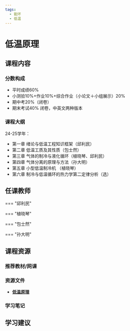 ```yaml
---
tags:
  - 能环
  - 低温
---
```


# 低温原理

## 课程内容

### 分数构成

- 平时成绩60%
- 小测验10%+作业10%+综合作业（小论文＋小组展示）20%
- 期中考20%（闭卷）
- 期末考试40% 闭卷，中英文两种版本


### 课程大纲

24-25学年：

- 第一章 绪论与低温工程知识框架（邱利民）
- 第二章 低温工质及其性质（包士然）
- 第三章 气体的制冷与液化循环（植晓琴、邱利民）
- 第四章 气体分离的原理与方法（孙大明）
- 第五章 小型低温制冷机 （植晓琴）
- 第六章 制冷与低温循环的热力学第二定律分析（选）


## 任课教师

=== "邱利民"

=== "植晓琴"

=== "包士然"

=== "孙大明"

## 课程资源

### 推荐教材/网课

### 资源文件

- [**低温原理**](https://pan.baidu.com/s/1whSJlt5JgU8vd8vf49zAug?pwd=eh7v) 

### 学习笔记

## 学习建议








